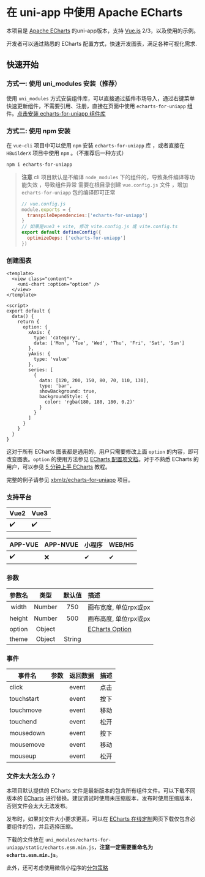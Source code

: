 # 在 uni-app 中使用 Apache ECharts

本项目是 [Apache ECharts](https://github.com/apache/echarts) 的uni-app版本，支持 [Vue.js](https://vuejs.org/) 2/3，以及使用的示例。

开发者可以通过熟悉的 ECharts 配置方式，快速开发图表，满足各种可视化需求.

## 快速开始

### 方式一: 使用 uni_modules 安装（推荐）

使用 `uni_modules` 方式安装组件库，可以直接通过插件市场导入，通过右键菜单快速更新组件，不需要引用、注册，直接在页面中使用 `echarts-for-uniapp` 组件。[点击安装 echarts-for-uniapp 组件库](https://ext.dcloud.net.cn/plugin?id=55)

### 方式二: 使用 npm 安装

在 `vue-cli` 项目中可以使用 `npm` 安装 `echarts-for-uniapp` 库 ，或者直接在 `HBuilderX` 项目中使用 `npm` 。（不推荐后一种方式）

```bash
npm i echarts-for-uniapp
```

> **注意**
> cli 项目默认是不编译 `node_modules` 下的组件的，导致条件编译等功能失效 ，导致组件异常
> 需要在根目录创建 `vue.config.js` 文件 ，增加 `echarts-for-uniapp` 包的编译即可正常
> ```javascript
> // vue.config.js
> module.exports = {
> 	transpileDependencies:['echarts-for-uniapp']
> }
> // 如果是vue3 + vite, 修改 vite.config.js 或 vite.config.ts
> export default defineConfig({
>   optimizeDeps: ['echarts-for-uniapp']
> })
> ```

### 创建图表

```vue
<template>
  <view class="content">
    <uni-chart :option="option" />
  </view>
</template>

<script>
export default {
  data() {
    return {
      option: {
        xAxis: {
          type: 'category',
          data: ['Mon', 'Tue', 'Wed', 'Thu', 'Fri', 'Sat', 'Sun']
        },
        yAxis: {
          type: 'value'
        },
        series: [
          {
            data: [120, 200, 150, 80, 70, 110, 130],
            type: 'bar',
            showBackground: true,
            backgroundStyle: {
              color: 'rgba(180, 180, 180, 0.2)'
            }
          }
        ]
      }
    }
  }
}

```


这对于所有 ECharts 图表都是通用的，用户只需要修改上面 `option` 的内容，即可改变图表。`option` 的使用方法参见 [ECharts 配置项文档](https://echarts.apache.org/zh/option.html)。对于不熟悉 ECharts 的用户，可以参见 [5 分钟上手 ECharts](https://echarts.apache.org/zh/tutorial.html#5%20%E5%88%86%E9%92%9F%E4%B8%8A%E6%89%8B%20ECharts) 教程。

完整的例子请参见 [xbmlz/echarts-for-uniapp](https://github.com/xbmlz/echarts-for-uniapp) 项目。


### 支持平台

| Vue2 | Vue3 |
| --- | --- |
| ✔️ | ✔️ |

| APP-VUE | APP-NVUE | 小程序 | WEB/H5 |
| --- | --- | --- | --- |
| ✔️ | ❌ | ✔ | ✔ |

### 参数

| 参数名 | 类型 | 默认值 | 描述 |
| :--: | :--: | :--: | :-- |
| width | Number | 750 | 画布宽度, 单位rpx或px |
| height | Number | 500 | 画布高度, 单位rpx或px |
| option | Object |  | [ECharts Option](https://echarts.apache.org/zh/option.html) |
| theme | Object|String |  | [Eharts Theme](https://echarts.apache.org/handbook/zh/concepts/style/) |


### 事件

| 事件名 | 参数 | 返回数据 | 描述 |
| --- | --- | --- | --- |
| click |  | event | 点击 |
| touchstart |  | event | 按下 |
| touchmove |  | event | 移动 |
| touchend |  | event | 松开 |
| mousedown |  | event | 按下 |
| mousemove |  | event | 移动 |
| mouseup |  | event | 松开 |

### 文件太大怎么办？

本项目默认提供的 ECharts 文件是最新版本的包含所有组件文件。可以下载不同版本的 [ECharts](https://github.com/apache/echarts/blob/master/dist/) 进行替换。建议调试时使用未压缩版本，发布时使用压缩版本，否则文件会太大无法发布。

发布时，如果对文件大小要求更高，可以在 [ECharts 在线定制](https://echarts.apache.org/zh/builder.html)网页下载仅包含必要组件的包，并且选择压缩。

下载的文件放在 `uni_modules/echarts-for-uniapp/static/echarts.esm.min.js`，**注意一定需要重命名为 `echarts.esm.min.js`**。

此外，还可考虑使用微信小程序的[分包策略](https://developers.weixin.qq.com/miniprogram/dev/framework/subpackages/independent.html)
